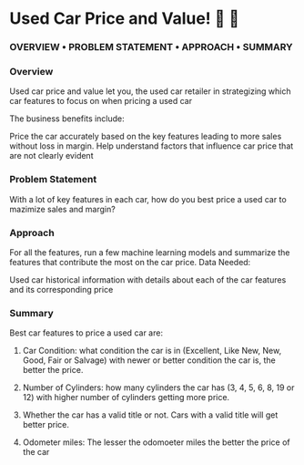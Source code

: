 <h1>Used Car Price and Value! 🥳 🚀</h1>

<h3>OVERVIEW • PROBLEM STATEMENT • APPROACH • SUMMARY</h2>


<h3>Overview</h3>
<p>Used car price and value let you, the used car retailer in strategizing which car features to focus on when pricing a used car</p>

<p>The business benefits include:

Price the car accurately based on the key features leading to more sales without loss in margin.
Help understand factors that influence car price that are not clearly evident</p>

<h3>Problem Statement</h3>
With a lot of key features in each car, how do you best price a used car to mazimize sales and margin?

<h3>Approach</h3>
<p>For all the features, run a few machine learning models and summarize the features that contribute the most on the car price.
Data Needed:

Used car historical information with details about each of the car features and its corresponding price</p>

<h3>Summary</h3>

<p>Best car features to price a used car are:
  
1. Car Condition: what condition the car is in (Excellent, Like New, New, Good, Fair or Salvage) with newer or better condition the car is, the better the price.

2. Number of Cylinders: how many cylinders the car has (3, 4, 5, 6, 8, 19 or 12) with higher number of cylinders getting more price.

3. Whether the car has a valid title or not. Cars with a valid title will get better price.

4. Odometer miles: The lesser the odomoeter miles the better the price of the car
